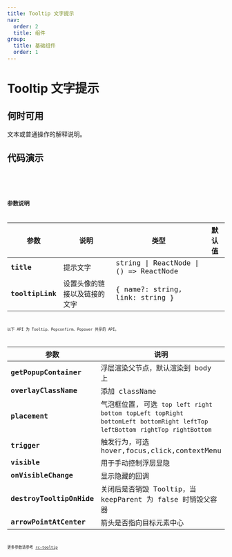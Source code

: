 ```yaml
---
title: Tooltip 文字提示
nav:
  order: 2
  title: 组件
group:
  title: 基础组件
  order: 1
---
```


# Tooltip 文字提示

## 何时可用

文本或普通操作的解释说明。

## 代码演示

<code src='./demo/base.tsx' title='位置' desc='位置有12个方向' >
<code src='./demo/maxLength.tsx' title='多行' desc='最大宽度为500px，超出换行。'  >
<code src='./demo/link.tsx' title='链接' desc='支持设置提示尾部链接，其中name字段可缺省。缺省name字段将直接显示链接，缺省link链接不显示。'  >

## 参数说明

| 参数            | 说明                         | 类型                                   | 默认值 |
| --------------- | ---------------------------- | -------------------------------------- | ------ |
| **title**       | 提示文字                     | string \| ReactNode \| () => ReactNode |        |
| **tooltipLink** | 设置头像的链接以及链接的文字 | { name?: string, link: string }        |

以下 API 为 Tooltip、Popconfirm、Popover 共享的 API。

| 参数                     | 说明                                                                                                                                           | 类型                              | 默认值                |
| ------------------------ | ---------------------------------------------------------------------------------------------------------------------------------------------- | --------------------------------- | --------------------- |
| **getPopupContainer**    | 浮层渲染父节点，默认渲染到 body 上                                                                                                             | function(triggerNode)             | `() => document.body` |
| **overlayClassName**     | 添加 className                                                                                                                                 | string                            | `''`                  |
| **placement**            | 气泡框位置, 可选 `top` `left` `right` `bottom` `topLeft` `topRight` `bottomLeft` `bottomRight` `leftTop` `leftBottom` `rightTop` `rightBottom` | string                            | `'top'`               |
| **trigger**              | 触发行为，可选 hover,focus,click,contextMenu                                                                                                   | string\|string[]                  | `hover`               |
| **visible**              | 用于手动控制浮层显隐                                                                                                                           | boolean                           | `false`               |
| **onVisibleChange**      | 显示隐藏的回调                                                                                                                                 | (visible) => void                 |                       |
| **destroyTooltipOnHide** | 关闭后是否销毁 Tooltip，当 keepParent 为 false 时销毁父容器                                                                                    | boolean\|{ keepParent?: boolean } | `false`               |
| **arrowPointAtCenter**   | 箭头是否指向目标元素中心                                                                                                                       | boolean                           | `false`               |

更多参数请参考 [rc-tooltip](https://github.com/react-component/tooltip)
